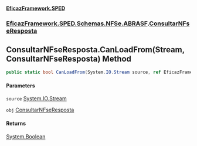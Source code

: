 #### [EficazFramework.SPED](EficazFrameworkSPED.md 'EficazFramework SPED')
### [EficazFramework.SPED.Schemas.NFSe.ABRASF](EficazFramework.SPED.Schemas.NFSe.ABRASF.md 'EficazFramework.SPED.Schemas.NFSe.ABRASF').[ConsultarNFseResposta](EficazFramework.SPED.Schemas.NFSe.ABRASF/ConsultarNFseResposta.md 'EficazFramework.SPED.Schemas.NFSe.ABRASF.ConsultarNFseResposta')

## ConsultarNFseResposta.CanLoadFrom(Stream, ConsultarNFseResposta) Method

```csharp
public static bool CanLoadFrom(System.IO.Stream source, ref EficazFramework.SPED.Schemas.NFSe.ABRASF.ConsultarNFseResposta obj);
```
#### Parameters

<a name='EficazFramework.SPED.Schemas.NFSe.ABRASF.ConsultarNFseResposta.CanLoadFrom(System.IO.Stream,EficazFramework.SPED.Schemas.NFSe.ABRASF.ConsultarNFseResposta).source'></a>

`source` [System.IO.Stream](https://docs.microsoft.com/en-us/dotnet/api/System.IO.Stream 'System.IO.Stream')

<a name='EficazFramework.SPED.Schemas.NFSe.ABRASF.ConsultarNFseResposta.CanLoadFrom(System.IO.Stream,EficazFramework.SPED.Schemas.NFSe.ABRASF.ConsultarNFseResposta).obj'></a>

`obj` [ConsultarNFseResposta](EficazFramework.SPED.Schemas.NFSe.ABRASF/ConsultarNFseResposta.md 'EficazFramework.SPED.Schemas.NFSe.ABRASF.ConsultarNFseResposta')

#### Returns
[System.Boolean](https://docs.microsoft.com/en-us/dotnet/api/System.Boolean 'System.Boolean')